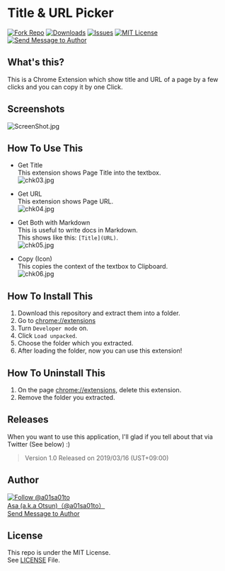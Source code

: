 # Title & URL Picker

[![Fork Repo](https://img.shields.io/github/forks/a01sa01to/TitleAndURL_Picker?style=social&maxAge=3600)](https://github.com/a01sa01to/TitleAndURL_Picker/fork)
[![Downloads](https://img.shields.io/github/downloads/a01sa01to/TitleAndURL_Picker/total?maxAge=3600, "Download")](https://github.com/a01sa01to/TitleAndURL_Picker/releases)
[![Issues](https://img.shields.io/github/issues/a01sa01to/TitleAndURL_Picker?maxAge=3600, "Issues")](https://github.com/a01sa01to/TitleAndURL_Picker/issues)
[![MIT License](https://img.shields.io/github/license/a01sa01to/TitleAndURL_Picker?maxAge=3600, "License")](https://github.com/a01sa01to/TitleAndURL_Picker/blob/master/LICENSE)
[![Send Message to Author](https://img.shields.io/static/v1?style=flat&logo=twitter&label=Message&color=1da1f2&link=https%3A%2F%2Ftwitter.com%2Fmessages%2Fcompose%3Frecipient_id%3D4273512934&link=https%3A%2F%2Ftwitter.com%2Fmessages%2Fcompose%3Frecipient_id%3D4273512934&message=%40a01sa01to&maxAge=3600, "Send Message to Author")](https://twitter.com/messages/compose?recipient_id=4273512934)<br>

## What's this?
This is a Chrome Extension which show title and URL of a page by a few clicks and
you can copy it by one Click.  

## Screenshots
![ScreenShot.jpg](https://qiita-image-store.s3.amazonaws.com/0/279132/f046ac32-197e-8eb7-e0ce-4de722977d35.jpeg)

## How To Use This
 - Get Title  
    This extension shows Page Title into the textbox.  
    ![chk03.jpg](https://qiita-image-store.s3.amazonaws.com/0/279132/cb56347e-ff12-2c59-c917-8854ce573d16.jpeg)

 - Get URL  
    This extension shows Page URL.  
    ![chk04.jpg](https://qiita-image-store.s3.amazonaws.com/0/279132/606a2569-6e1b-6862-8eff-b64367bfea1a.jpeg)

 - Get Both with Markdown  
    This is useful to write docs in Markdown.  
    This shows like this: `[Title](URL)`.  
    ![chk05.jpg](https://qiita-image-store.s3.amazonaws.com/0/279132/12fa7811-474e-5af0-5ca0-b53ecf0fe21c.jpeg)

 - Copy (Icon)  
    This copies the context of the textbox to Clipboard.  
    ![chk06.jpg](https://qiita-image-store.s3.amazonaws.com/0/279132/95058e09-b964-ce49-d5eb-8f1785a47edc.jpeg)

## How To Install This
1. Download this repository and extract them into a folder.  
2. Go to [chrome://extensions](chrome://extensions)  
3. Turn `Developer mode` on.  
4. Click `Load unpacked`.  
5. Choose the folder which you extracted.  
6. After loading the folder, now you can use this extension!

## How To Uninstall This
1. On the page [chrome://extensions](chrome://extensions), delete this extension.  
2. Remove the folder you extracted.  

## Releases
When you want to use this application, I'll glad if you tell about that via Twitter (See below) :)

> Version 1.0 Released on 2019/03/16 (UST+09:00)

## Author
[![Follow @a01sa01to](https://img.shields.io/twitter/follow/a01sa01to?label=Follow&style=social&maxAge=3600, "Follow")](https://twitter.com/intent/follow?screen_name=a01sa01to)<br>
[Asa (a.k.a Otsun)（@a01sa01to）](https://twitter.com/a01sa01to)<br>
[Send Message to Author](https://twitter.com/messages/compose?recipient_id=4273512934)

## License

This repo is under the MIT License.<br>
See [LICENSE](https://github.com/a01sa01to/TitleAndURL_Picker/blob/master/LICENSE) File.
